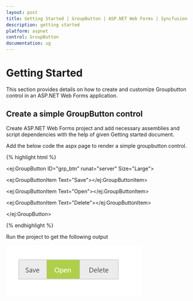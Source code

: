 ```yaml
---
layout: post
title: Getting Started | GroupButton | ASP.NET Web Forms | Syncfusion
description: getting started
platform: aspnet
control: GroupButton
documentation: ug
---
```


# Getting Started

This section provides details on how to create and customize Groupbutton control in an ASP.NET Web Forms application.

## Create a simple GroupButton control

Create ASP.NET Web Forms project and add necessary assemblies and script dependencies with the help of given Getting started document.

Add the below code the aspx page to render a simple groupbutton control.

{% highlight html %}

<ej:GroupButton ID="grp_btn" runat="server"  Size="Large">

<Items>

<ej:GroupButtonItem Text="Save"></ej:GroupButtonItem>

<ej:GroupButtonItem Text="Open"></ej:GroupButtonItem>

<ej:GroupButtonItem Text="Delete"></ej:GroupButtonItem>

</Items>

</ej:GroupButton>

{% endhighlight %}

Run the project to get the following output

![](Getting-Started_images/grpbtn.png)

